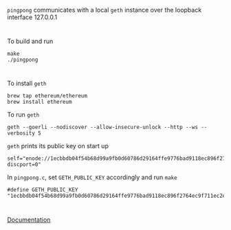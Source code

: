 `pingpong` communicates with a local `geth` instance over the loopback interface 127.0.0.1

#

To build and run

```
make
./pingpong
```

#

To install `geth`

```
brew tap ethereum/ethereum
brew install ethereum
```

To run `geth`

```
geth --goerli --nodiscover --allow-insecure-unlock --http --ws --verbosity 5
```

`geth` prints its public key on start up

```
self="enode://1ecbbdb04f54b68d99a9fb0d60786d29164ffe9776bad9118ec896f2764ec9f711ec2e6f8e0e21c1f0f9abe4515c45949e6bf776d84b54d08f7c32de60e8c480@127.0.0.1:30303?discport=0"
```

In `pingpong.c`, set `GETH_PUBLIC_KEY` accordingly and run `make`

```
#define GETH_PUBLIC_KEY "1ecbbdb04f54b68d99a9fb0d60786d29164ffe9776bad9118ec896f2764ec9f711ec2e6f8e0e21c1f0f9abe4515c45949e6bf776d84b54d08f7c32de60e8c480"
```

#

[Documentation](https://georgeweigt.github.io/pingpong.pdf)

